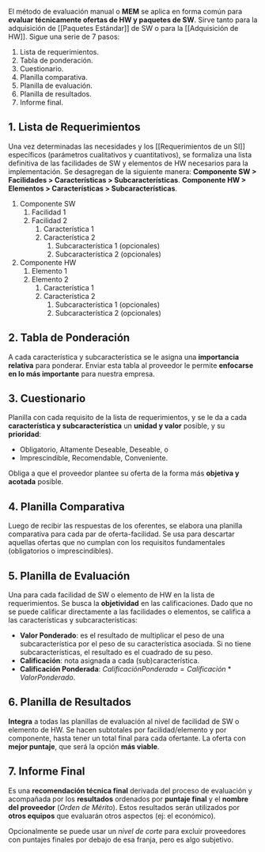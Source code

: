 El método de evaluación manual o **MEM** se aplica en forma común para **evaluar técnicamente ofertas de HW y paquetes de SW**. Sirve tanto para la adquisición de [[Paquetes Estándar]] de SW o para la [[Adquisición de HW]]. Sigue una serie de 7 pasos:

1. Lista de requerimientos.
2. Tabla de ponderación.
3. Cuestionario.
4. Planilla comparativa.
5. Planilla de evaluación.
6. Planilla de resultados.
7. Informe final.

## 1. Lista de Requerimientos

Una vez determinadas las necesidades y los [[Requerimientos de un SI]] específicos (parámetros cualitativos y cuantitativos), se formaliza una lista definitiva de las facilidades de SW y elementos de HW necesarios para la implementación. Se desagregan de la siguiente manera:
**Componente SW > Facilidades > Características > Subcaracterísticas**.
**Componente HW > Elementos > Características > Subcaracterísticas**.

1. Componente SW
   1. Facilidad 1
   2. Facilidad 2
      1. Característica 1
      2. Característica 2
         1. Subcaracterística 1 (opcionales)
         2. Subcaracterística 2 (opcionales)
2. Componente HW
   1. Elemento 1
   2. Elemento 2
      1. Característica 1
      2. Característica 2
         1. Subcaracterística 1 (opcionales)
         2. Subcaracterística 2 (opcionales)

## 2. Tabla de Ponderación

A cada característica y subcaracterística se le asigna una **importancia relativa** para ponderar. Enviar esta tabla al proveedor le permite **enfocarse en lo más importante** para nuestra empresa.

## 3. Cuestionario

Planilla con cada requisito de la lista de requerimientos, y se le da a cada **característica y subcaracterística** un **unidad y valor** posible, y su **prioridad**:

- Obligatorio, Altamente Deseable, Deseable, o
- Imprescindible, Recomendable, Conveniente.

Obliga a que el proveedor plantee su oferta de la forma más **objetiva y acotada** posible.

## 4. Planilla Comparativa

Luego de recibir las respuestas de los oferentes, se elabora una planilla comparativa para cada par de oferta-facilidad. Se usa para descartar aquellas ofertas que no cumplan con los requisitos fundamentales (obligatorios o imprescindibles).

## 5. Planilla de Evaluación

Una para cada facilidad de SW o elemento de HW en la lista de requerimientos. Se busca la **objetividad** en las calificaciones. Dado que no se puede calificar directamente a las facilidades o elementos, se califica a las características y subcaracterísticas:

- **Valor Ponderado**: es el resultado de multiplicar el peso de una subcaracterística por el peso de su característica asociada. Si no tiene subcaracterísticas, el resultado es el cuadrado de su peso.
- **Calificación**: nota asignada a cada (sub)característica.
- **Calificación Ponderada**: $CalificaciónPonderada = Calificación * ValorPonderado$.

## 6. Planilla de Resultados

**Integra** a todas las planillas de evaluación al nivel de facilidad de SW o elemento de HW. Se hacen subtotales por facilidad/elemento y por componente, hasta tener un total final para cada ofertante. La oferta con **mejor puntaje**, que será la opción **más viable**.

## 7. Informe Final

Es una **recomendación técnica final** derivada del proceso de evaluación y acompañada por los **resultados** ordenados por **puntaje final** y el **nombre del proveedor** (_Orden de Mérito_). Estos resultados serán utilizados por **otros equipos** que evaluarán otros aspectos (ej: el económico).

Opcionalmente se puede usar un _nivel de corte_ para excluir proveedores con puntajes finales por debajo de esa franja, pero es algo subjetivo.
